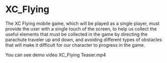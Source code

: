 # XC_Flying

The XC Flying mobile game, which will be played as a single player, must provide the user with a single touch of the screen, to help us collect the useful elements that must be collected in the game by directing the parachute traveler up and down, and avoiding different types of obstacles that will make it difficult for our character to progress in the game.

You can see demo video XC_Flying Teaser.mp4
